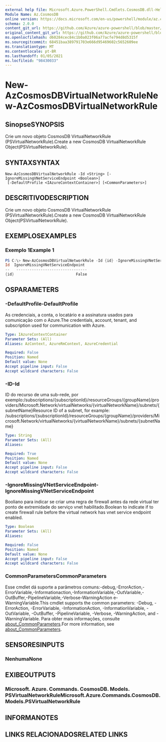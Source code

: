 ```yaml
---
external help file: Microsoft.Azure.PowerShell.Cmdlets.CosmosDB.dll-Help.xml
Module Name: Az.CosmosDB
online version: https://docs.microsoft.com/en-us/powershell/module/az.cosmosdb/new-azcosmosdbvirtualnetworkrule
schema: 2.0.0
content_git_url: https://github.com/Azure/azure-powershell/blob/master/src/CosmosDB/CosmosDB/help/New-AzCosmosDBVirtualNetworkRule.md
original_content_git_url: https://github.com/Azure/azure-powershell/blob/master/src/CosmosDB/CosmosDB/help/New-AzCosmosDBVirtualNetworkRule.md
ms.openlocfilehash: d60284cec84c1b0a023f06a77acfe794d8d5315f
ms.sourcegitcommit: 68451baa389791703e666d95469602c5652609ee
ms.translationtype: MT
ms.contentlocale: pt-BR
ms.lasthandoff: 01/05/2021
ms.locfileid: "98430033"
---
```

# <span data-ttu-id="467c7-101">New-AzCosmosDBVirtualNetworkRule</span><span class="sxs-lookup"><span data-stu-id="467c7-101">New-AzCosmosDBVirtualNetworkRule</span></span>

## <span data-ttu-id="467c7-102">Sinopse</span><span class="sxs-lookup"><span data-stu-id="467c7-102">SYNOPSIS</span></span>
<span data-ttu-id="467c7-103">Crie um novo objeto CosmosDB VirtualNetworkRule (PSVirtualNetworkRule).</span><span class="sxs-lookup"><span data-stu-id="467c7-103">Create a new CosmosDB VirtualNetworkRule Object(PSVirtualNetworkRule).</span></span>

## <span data-ttu-id="467c7-104">SYNTAX</span><span class="sxs-lookup"><span data-stu-id="467c7-104">SYNTAX</span></span>

```
New-AzCosmosDBVirtualNetworkRule -Id <String> [-IgnoreMissingVNetServiceEndpoint <Boolean>]
 [-DefaultProfile <IAzureContextContainer>] [<CommonParameters>]
```

## <span data-ttu-id="467c7-105">DESCRITIVO</span><span class="sxs-lookup"><span data-stu-id="467c7-105">DESCRIPTION</span></span>
<span data-ttu-id="467c7-106">Crie um novo objeto CosmosDB VirtualNetworkRule (PSVirtualNetworkRule).</span><span class="sxs-lookup"><span data-stu-id="467c7-106">Create a new CosmosDB VirtualNetworkRule Object(PSVirtualNetworkRule).</span></span>

## <span data-ttu-id="467c7-107">EXEMPLOS</span><span class="sxs-lookup"><span data-stu-id="467c7-107">EXAMPLES</span></span>

### <span data-ttu-id="467c7-108">Exemplo 1</span><span class="sxs-lookup"><span data-stu-id="467c7-108">Example 1</span></span>
```powershell
PS C:\> New-AzCosmosDBVirtualNetworkRule -Id {id} -IgnoreMissingVNetServiceEndpoint 0
Id  IgnoreMissingVNetServiceEndpoint
--   --------------------------------
{id}                            False
```

## <span data-ttu-id="467c7-109">OS</span><span class="sxs-lookup"><span data-stu-id="467c7-109">PARAMETERS</span></span>

### <span data-ttu-id="467c7-110">-DefaultProfile</span><span class="sxs-lookup"><span data-stu-id="467c7-110">-DefaultProfile</span></span>
<span data-ttu-id="467c7-111">As credenciais, a conta, o locatário e a assinatura usados para comunicação com o Azure.</span><span class="sxs-lookup"><span data-stu-id="467c7-111">The credentials, account, tenant, and subscription used for communication with Azure.</span></span>

```yaml
Type: IAzureContextContainer
Parameter Sets: (All)
Aliases: AzContext, AzureRmContext, AzureCredential

Required: False
Position: Named
Default value: None
Accept pipeline input: False
Accept wildcard characters: False
```

### <span data-ttu-id="467c7-112">-ID</span><span class="sxs-lookup"><span data-stu-id="467c7-112">-Id</span></span>
<span data-ttu-id="467c7-113">ID do recurso de uma sub-rede, por exemplo:/subscriptions/{subscriptionId}/resourceGroups/{groupName}/providers/Microsoft.Network/virtualNetworks/{virtualNetworkName}/subnets/{subnetName}</span><span class="sxs-lookup"><span data-stu-id="467c7-113">Resource ID of a subnet, for example: /subscriptions/{subscriptionId}/resourceGroups/{groupName}/providers/Microsoft.Network/virtualNetworks/{virtualNetworkName}/subnets/{subnetName}</span></span>

```yaml
Type: String
Parameter Sets: (All)
Aliases:

Required: True
Position: Named
Default value: None
Accept pipeline input: False
Accept wildcard characters: False
```

### <span data-ttu-id="467c7-114">-IgnoreMissingVNetServiceEndpoint</span><span class="sxs-lookup"><span data-stu-id="467c7-114">-IgnoreMissingVNetServiceEndpoint</span></span>
<span data-ttu-id="467c7-115">Booliano para indicar se criar uma regra de firewall antes da rede virtual ter ponto de extremidade do serviço vnet habilitado.</span><span class="sxs-lookup"><span data-stu-id="467c7-115">Boolean to indicate if to create firewall rule before the virtual network has vnet service endpoint enabled.</span></span>

```yaml
Type: Boolean
Parameter Sets: (All)
Aliases:

Required: False
Position: Named
Default value: None
Accept pipeline input: False
Accept wildcard characters: False
```

### <span data-ttu-id="467c7-116">CommonParameters</span><span class="sxs-lookup"><span data-stu-id="467c7-116">CommonParameters</span></span>
<span data-ttu-id="467c7-117">Esse cmdlet dá suporte a parâmetros comuns:-debug,-ErrorAction,-ErrorVariable,-Informationaction,-InformationVariable,-OutVariable,-OutBuffer,-PipelineVariable,-Verbose-WarningAction e-WarningVariable.</span><span class="sxs-lookup"><span data-stu-id="467c7-117">This cmdlet supports the common parameters: -Debug, -ErrorAction, -ErrorVariable, -InformationAction, -InformationVariable, -OutVariable, -OutBuffer, -PipelineVariable, -Verbose, -WarningAction, and -WarningVariable.</span></span> <span data-ttu-id="467c7-118">Para obter mais informações, consulte [about_CommonParameters](http://go.microsoft.com/fwlink/?LinkID=113216).</span><span class="sxs-lookup"><span data-stu-id="467c7-118">For more information, see [about_CommonParameters](http://go.microsoft.com/fwlink/?LinkID=113216).</span></span>

## <span data-ttu-id="467c7-119">SENSORES</span><span class="sxs-lookup"><span data-stu-id="467c7-119">INPUTS</span></span>

### <span data-ttu-id="467c7-120">Nenhuma</span><span class="sxs-lookup"><span data-stu-id="467c7-120">None</span></span>

## <span data-ttu-id="467c7-121">EXIBE</span><span class="sxs-lookup"><span data-stu-id="467c7-121">OUTPUTS</span></span>

### <span data-ttu-id="467c7-122">Microsoft. Azure. Commands. CosmosDB. Models. PSVirtualNetworkRule</span><span class="sxs-lookup"><span data-stu-id="467c7-122">Microsoft.Azure.Commands.CosmosDB.Models.PSVirtualNetworkRule</span></span>

## <span data-ttu-id="467c7-123">INFORMA</span><span class="sxs-lookup"><span data-stu-id="467c7-123">NOTES</span></span>

## <span data-ttu-id="467c7-124">LINKS RELACIONADOS</span><span class="sxs-lookup"><span data-stu-id="467c7-124">RELATED LINKS</span></span>
